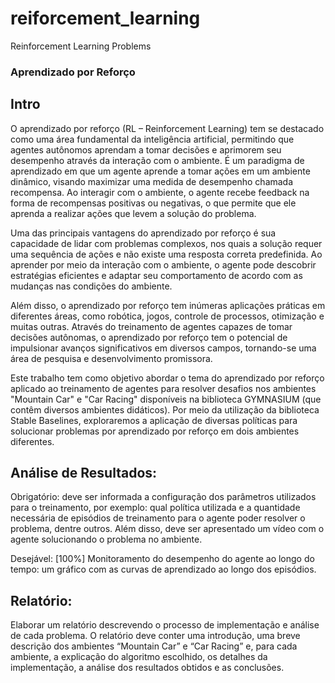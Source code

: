 # reiforcement_learning
Reinforcement Learning Problems

### Aprendizado por Reforço

## Intro
O aprendizado por reforço (RL – Reinforcement Learning) tem se destacado como uma área fundamental da inteligência artificial, permitindo que agentes autônomos 
aprendam a tomar decisões e aprimorem seu desempenho através da interação com o ambiente. É um paradigma de aprendizado em que um agente aprende a tomar ações em um ambiente dinâmico, visando maximizar 
uma medida de desempenho chamada recompensa. Ao interagir com o ambiente, o agente recebe feedback na forma de recompensas positivas ou negativas, o que permite que ele aprenda a realizar ações que levem a solução do 
problema.

Uma das principais vantagens do aprendizado por reforço é sua capacidade de lidar com problemas complexos, nos quais a solução requer uma sequência de ações e não existe uma resposta correta predefinida. 
Ao aprender por meio da interação com o ambiente, o agente pode descobrir estratégias eficientes e adaptar seu comportamento de acordo com as mudanças nas condições do ambiente.

Além disso, o aprendizado por reforço tem inúmeras aplicações práticas em diferentes áreas, como robótica, jogos, controle de processos, otimização e muitas outras. 
Através do treinamento de agentes capazes de tomar decisões autônomas, o aprendizado por reforço tem o potencial de impulsionar avanços significativos em diversos campos, tornando-se uma área de pesquisa e desenvolvimento
promissora.

Este trabalho tem como objetivo abordar o tema do aprendizado por reforço aplicado ao treinamento de agentes para resolver desafios nos ambientes "Mountain Car" e "Car Racing" disponíveis na biblioteca GYMNASIUM
(que contêm diversos ambientes didáticos). Por meio da utilização da biblioteca Stable Baselines, exploraremos a aplicação de diversas políticas para solucionar problemas por aprendizado por reforço em dois ambientes 
diferentes.

## Análise de Resultados:

Obrigatório: deve ser informada a configuração dos parâmetros utilizados para o treinamento, por exemplo: qual política utilizada e a quantidade necessária de episódios de treinamento para o agente poder 
resolver o problema, dentre outros. Além disso, deve ser apresentado um vídeo com o agente solucionando o problema no ambiente.

Desejável: [100%] Monitoramento do desempenho do agente ao longo do tempo: um gráfico com as curvas de aprendizado ao longo dos episódios.

## Relatório: 
Elaborar um relatório descrevendo o processo de implementação e análise de cada problema. O relatório deve conter uma introdução, uma breve descrição dos ambientes “Mountain Car” e “Car Racing” e, 
para cada ambiente, a explicação do algoritmo escolhido, os detalhes da implementação, a análise dos resultados obtidos e as conclusões.
